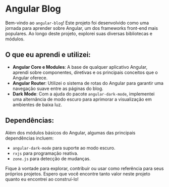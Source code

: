 # Angular Blog

Bem-vindo ao `angular-blog`! Este projeto foi desenvolvido como uma jornada para aprender sobre Angular, um dos frameworks front-end mais populares. Ao longo deste projeto, explorei suas diversas bibliotecas e módulos.

## O que eu aprendi e utilizei:
- **Angular Core e Modules**: A base de qualquer aplicativo Angular, aprendi sobre componentes, diretivas e os principais conceitos que o Angular oferece.
- **Angular Router**: Utilizei o sistema de rotas do Angular para garantir uma navegação suave entre as páginas do blog.
- **Dark Mode**: Com a ajuda do pacote `angular-dark-mode`, implementei uma alternância de modo escuro para aprimorar a visualização em ambientes de baixa luz.

## Dependências:

Além dos módulos básicos do Angular, algumas das principais dependências incluem:
- `angular-dark-mode` para suporte ao modo escuro.
- `rxjs` para programação reativa.
- `zone.js` para detecção de mudanças.


Fique à vontade para explorar, contribuir ou usar como referência para seus próprios projetos. Espero que você encontre tanto valor neste projeto quanto eu encontrei ao construí-lo!
